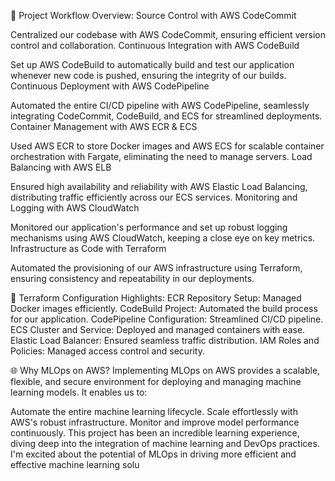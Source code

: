 🔧 Project Workflow Overview:
Source Control with AWS CodeCommit

Centralized our codebase with AWS CodeCommit, ensuring efficient version control and collaboration.
Continuous Integration with AWS CodeBuild


Set up AWS CodeBuild to automatically build and test our application whenever new code is pushed, ensuring the integrity of our builds.
Continuous Deployment with AWS CodePipeline

Automated the entire CI/CD pipeline with AWS CodePipeline, seamlessly integrating CodeCommit, CodeBuild, and ECS for streamlined deployments.
Container Management with AWS ECR & ECS

Used AWS ECR to store Docker images and AWS ECS for scalable container orchestration with Fargate, eliminating the need to manage servers.
Load Balancing with AWS ELB

Ensured high availability and reliability with AWS Elastic Load Balancing, distributing traffic efficiently across our ECS services.
Monitoring and Logging with AWS CloudWatch

Monitored our application's performance and set up robust logging mechanisms using AWS CloudWatch, keeping a close eye on key metrics.
Infrastructure as Code with Terraform

Automated the provisioning of our AWS infrastructure using Terraform, ensuring consistency and repeatability in our deployments.

📂 Terraform Configuration Highlights:
ECR Repository Setup: Managed Docker images efficiently.
CodeBuild Project: Automated the build process for our application.
CodePipeline Configuration: Streamlined CI/CD pipeline.
ECS Cluster and Service: Deployed and managed containers with ease.
Elastic Load Balancer: Ensured seamless traffic distribution.
IAM Roles and Policies: Managed access control and security.

🌐 Why MLOps on AWS?
Implementing MLOps on AWS provides a scalable, flexible, and secure environment for deploying and managing machine learning models. It enables us to:

Automate the entire machine learning lifecycle.
Scale effortlessly with AWS's robust infrastructure.
Monitor and improve model performance continuously.
This project has been an incredible learning experience, diving deep into the integration of machine learning and DevOps practices. I'm excited about the potential of MLOps in driving more efficient and effective machine learning solu
